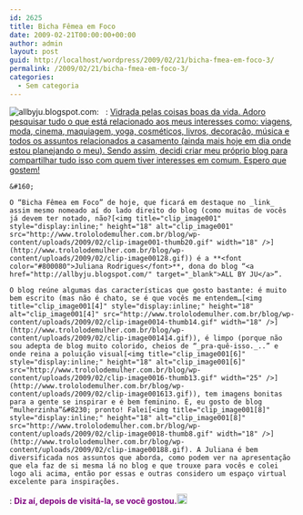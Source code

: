 ```yaml
---
id: 2625
title: Bicha Fêmea em Foco
date: 2009-02-21T00:00:00+00:00
author: admin
layout: post
guid: http://localhost/wordpress/2009/02/21/bicha-fmea-em-foco-3/
permalink: /2009/02/21/bicha-fmea-em-foco-3/
categories:
  - Sem categoria
---
```

 <img title="allbyju.blogspot.com" style="display:inline;margin-left:0;margin-right:0;" alt="allbyju.blogspot.com" src="http://4.bp.blogspot.com/_lap4vw94izw/SZHCgxR9jLI/AAAAAAAAAAg/ungwbaCtP7E/S220/namaskar-000.jpg" align="left" />
:   &#160;
:   <a href="http://allbyju.blogspot.com/" target="_blank">Vidrada pelas coisas boas da vida. Adoro pesquisar tudo o que está relacionado aos meus interesses como: viagens, moda, cinema, maquiagem, yoga, cosméticos, livros, decoração, música e todos os assuntos relacionados a casamento (ainda mais hoje em dia onde estou planejando o meu). Sendo assim, decidi criar meu próprio blog para compartilhar tudo isso com quem tiver interesses em comum. Espero que gostem!</a> </p> 
    
    &#160;
    
    O “Bicha Fêmea em Foco” de hoje, que ficará em destaque no _link_ assim mesmo nomeado aí do lado direito do blog (como muitas de vocês já devem ter notado, não?[<img title="clip_image001" style="display:inline;" height="18" alt="clip_image001" src="http://www.trololodemulher.com.br/blog/wp-content/uploads/2009/02/clip-image001-thumb20.gif" width="18" />](http://www.trololodemulher.com.br/blog/wp-content/uploads/2009/02/clip-image00128.gif)) é a **<font color="#800080">Juliana Rodrigues</font>**, dona do blog “<a href="http://allbyju.blogspot.com/" target="_blank">ALL BY JU</a>”.
    
    O blog reúne algumas das características que gosto bastante: é muito bem escrito (mas não é chato, se é que vocês me entendem…[<img title="clip_image001[4]" style="display:inline;" height="18" alt="clip_image001[4]" src="http://www.trololodemulher.com.br/blog/wp-content/uploads/2009/02/clip-image0014-thumb14.gif" width="18" />](http://www.trololodemulher.com.br/blog/wp-content/uploads/2009/02/clip-image001414.gif)), é limpo (porque não sou adepta de blog muito colorido, cheios de “_pra-quê-isso._..” e onde reina a poluição visual[<img title="clip_image001[6]" style="display:inline;" height="18" alt="clip_image001[6]" src="http://www.trololodemulher.com.br/blog/wp-content/uploads/2009/02/clip-image0016-thumb13.gif" width="25" />](http://www.trololodemulher.com.br/blog/wp-content/uploads/2009/02/clip-image001613.gif)), tem imagens bonitas para a gente se inspirar e é bem feminino. É, eu gosto de blog “mulherzinha”&#8230; pronto! Falei[<img title="clip_image001[8]" style="display:inline;" height="18" alt="clip_image001[8]" src="http://www.trololodemulher.com.br/blog/wp-content/uploads/2009/02/clip-image0018-thumb8.gif" width="18" />](http://www.trololodemulher.com.br/blog/wp-content/uploads/2009/02/clip-image00188.gif). A Juliana é bem diversificada nos assuntos que aborda, como podem ver na apresentação que ela faz de si mesma lá no blog e que trouxe para vocês e colei logo ali acima, então por essas e outras considero um espaço virtual excelente para inspirações.


:   **<font color="#800080">Diz aí, depois de visitá-la, se você gostou.<a href="http://www.trololodemulher.com.br/blog/wp-content/uploads/2009/02/clip-image001104.gif"><img title="clip_image001[10]" style="display:inline;" height="18" alt="clip_image001[10]" src="http://www.trololodemulher.com.br/blog/wp-content/uploads/2009/02/clip-image00110-thumb4.gif" width="18" /></a></font>**</p>